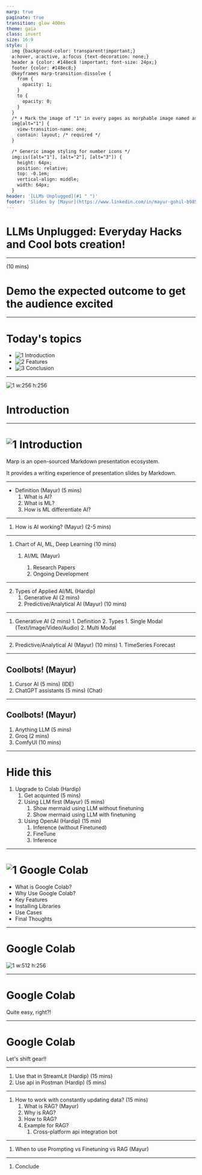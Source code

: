 ```yaml
---
marp: true
paginate: true
transition: glow 400ms
theme: gaia
class: invert
size: 16:9
style: |
  img {background-color: transparent!important;}
  a:hover, a:active, a:focus {text-decoration: none;}
  header a {color: #148ec8 !important; font-size: 24px;}
  footer {color: #148ec8;}
  @keyframes marp-transition-dissolve {
    from {
      opacity: 1;
    }
    to {
      opacity: 0;
    }
  }
  /* ⬇️ Mark the image of "1" in every pages as morphable image named as "one" ⬇️ */
  img[alt="1"] {
    view-transition-name: one;
    contain: layout; /* required */
  }

  /* Generic image styling for number icons */
  img:is([alt="1"], [alt="2"], [alt="3"]) {
    height: 64px;
    position: relative;
    top: -0.1em;
    vertical-align: middle;
    width: 64px;
  }
header: '[LLMs Unplugged](#1 " ")'
footer: 'Slides by [Mayur](https://www.linkedin.com/in/mayur-gohil-b9858b12a/) and [Hardip](https://hardippatel.com)'
---
```

# LLMs Unplugged: Everyday Hacks and Cool bots creation!
---
(10 mins)
# Demo the expected outcome to get the audience excited
---
# Today's topics

- ![1](https://icongr.am/material/numeric-1-circle.svg?color=148ec8) Introduction
- ![2](https://icongr.am/material/numeric-2-circle.svg?color=148ec8) Features
- ![3](https://icongr.am/material/numeric-3-circle.svg?color=148ec8) Conclusion

---

<!-- _class: invert lead -->

![1 w:256 h:256](https://icongr.am/material/numeric-1-circle.svg?color=148ec8)

# Introduction

---

# ![1](https://icongr.am/material/numeric-1-circle.svg?color=148ec8) Introduction

Marp is an open-sourced Markdown presentation ecosystem.

It provides a writing experience of presentation slides by Markdown.

---
- Definition (Mayur) (5 mins)
    1. What is AI?
    2. What is ML?
    3. How is ML differentiate AI?
---
1. How is AI working? (Mayur) (2-5 mins)
--- 
1. Chart of AI, ML, Deep Learning (10 mins)
    1. AI/ML (Mayur)

        1.  Research Papers
        2.  Ongoing Development
---
2. Types of Applied AI/ML (Hardip)
    1. Generative AI (2 mins)
    2. Predictive/Analytical AI (Mayur) (10 mins)
---
1. Generative AI (2 mins)
        1.  Definition
        2.  Types
            1. Single Modal (Text/Image/Video/Audio)
            2. Multi Modal
---
2. Predictive/Analytical AI (Mayur) (10 mins)
        1.  TimeSeries Forecast
---
## Coolbots! (Mayur)
1. Cursor AI (5 mins) (IDE)
2. ChatGPT assistants (5 mins) (Chat)
---
## Coolbots! (Mayur)
1. Anything LLM (5 mins)
2. Groq (2 mins)
3. ComfyUI (10 mins)
---
# Hide this
1. Upgrade to Colab (Hardip)
    1. Get acquinted (5 mins)
    2. Using LLM first (Mayur) (5 mins)
        1.  Show mermaid using LLM without finetuning
        2.  Show mermaid using LLM with finetuning 
    3. Using OpenAI (Hardip) (15 min)
        1.  Inference (without Finetuned)
        2.  FineTune 
        3.  Inference
---
# ![1](https://img.icons8.com/?size=100&id=lOqoeP2Zy02f&format=png&color=000000) Google Colab
- What is Google Colab?
- Why Use Google Colab?
- Key Features
- Installing Libraries
- Use Cases
- Final Thoughts
---
<!-- _class: invert lead -->
<!-- 10 mins -->
# Google Colab
![1 w:512 h:256](https://storage.googleapis.com/gweb-uniblog-publish-prod/images/Colab_Hero.width-1600.format-webp.webp)

---
<!-- _class: invert lead -->
<!-- _transition: none -->
<!-- 20 mins -->
# Google Colab

Quite easy, right?! 

---
<!-- _class: invert lead-->
<!-- _transition: none -->
<!-- 20 mins -->
# Google Colab

Let's shift gear!!

---
1. Use that in StreamLit (Hardip) (15 mins)
2. Use api in Postman (Hardip) (5 mins)
---
1. How to work with constantly updating data? (15 mins)
    1. What is RAG? (Mayur)
    2. Why is RAG?
    3. How to RAG?
    4. Example for RAG?
       1.  Cross-platform api integration bot
---
1. When to use Prompting vs Finetuning vs RAG (Mayur)
---
1. Conclude
